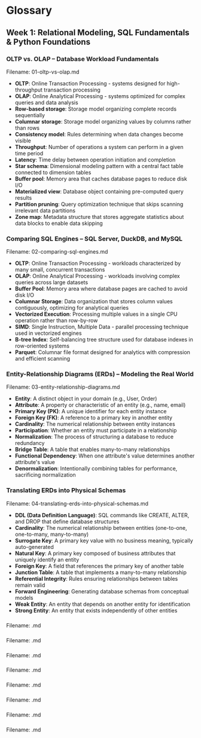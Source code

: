 # Glossary

## Week 1: Relational Modeling, SQL Fundamentals & Python Foundations

### OLTP vs. OLAP – Database Workload Fundamentals

Filename: 01-oltp-vs-olap.md

- **OLTP**: Online Transaction Processing - systems designed for high-throughput transaction processing
- **OLAP**: Online Analytical Processing - systems optimized for complex queries and data analysis
- **Row-based storage**: Storage model organizing complete records sequentially
- **Columnar storage**: Storage model organizing values by columns rather than rows
- **Consistency model**: Rules determining when data changes become visible
- **Throughput**: Number of operations a system can perform in a given time period
- **Latency**: Time delay between operation initiation and completion
- **Star schema**: Dimensional modeling pattern with a central fact table connected to dimension tables
- **Buffer pool**: Memory area that caches database pages to reduce disk I/O
- **Materialized view**: Database object containing pre-computed query results
- **Partition pruning**: Query optimization technique that skips scanning irrelevant data partitions
- **Zone map**: Metadata structure that stores aggregate statistics about data blocks to enable data skipping

### Comparing SQL Engines – SQL Server, DuckDB, and MySQL

Filename: 02-comparing-sql-engines.md

- **OLTP**: Online Transaction Processing - workloads characterized by many small, concurrent transactions
- **OLAP**: Online Analytical Processing - workloads involving complex queries across large datasets
- **Buffer Pool**: Memory area where database pages are cached to avoid disk I/O
- **Columnar Storage**: Data organization that stores column values contiguously, optimizing for analytical queries
- **Vectorized Execution**: Processing multiple values in a single CPU operation rather than row-by-row
- **SIMD**: Single Instruction, Multiple Data - parallel processing technique used in vectorized engines
- **B-tree Index**: Self-balancing tree structure used for database indexes in row-oriented systems
- **Parquet**: Columnar file format designed for analytics with compression and efficient scanning

### Entity-Relationship Diagrams (ERDs) – Modeling the Real World

Filename: 03-entity-relationship-diagrams.md

- **Entity**: A distinct object in your domain (e.g., User, Order)
- **Attribute**: A property or characteristic of an entity (e.g., name, email)
- **Primary Key (PK)**: A unique identifier for each entity instance
- **Foreign Key (FK)**: A reference to a primary key in another entity
- **Cardinality**: The numerical relationship between entity instances
- **Participation**: Whether an entity must participate in a relationship
- **Normalization**: The process of structuring a database to reduce redundancy
- **Bridge Table**: A table that enables many-to-many relationships
- **Functional Dependency**: When one attribute's value determines another attribute's value
- **Denormalization**: Intentionally combining tables for performance, sacrificing normalization

### Translating ERDs into Physical Schemas

Filename: 04-translating-erds-into-physical-schemas.md

- **DDL (Data Definition Language)**: SQL commands like CREATE, ALTER, and DROP that define database structures
- **Cardinality**: The numerical relationship between entities (one-to-one, one-to-many, many-to-many)
- **Surrogate Key**: A primary key value with no business meaning, typically auto-generated
- **Natural Key**: A primary key composed of business attributes that uniquely identify an entity
- **Foreign Key**: A field that references the primary key of another table
- **Junction Table**: A table that implements a many-to-many relationship
- **Referential Integrity**: Rules ensuring relationships between tables remain valid
- **Forward Engineering**: Generating database schemas from conceptual models
- **Weak Entity**: An entity that depends on another entity for identification
- **Strong Entity**: An entity that exists independently of other entities


### 

Filename: .md




### 

Filename: .md




### 

Filename: .md




### 

Filename: .md




### 

Filename: .md




### 

Filename: .md




### 

Filename: .md




### 

Filename: .md



